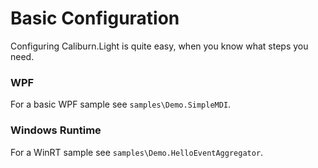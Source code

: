 # Basic Configuration

Configuring Caliburn.Light is quite easy, when you know what steps you need.

### WPF

For a basic WPF sample see `samples\Demo.SimpleMDI`.

### Windows Runtime

For a WinRT sample see `samples\Demo.HelloEventAggregator`.
